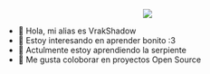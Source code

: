 <p align="center">
  <a href="https://skillicons.dev">
    <img src="https://skillicons.dev/icons?i=html,css,eclipse,git,java,js,mysql,spring" />
  </a>
</p>

- 👋 Hola, mi alias es VrakShadow
- 👀 Estoy interesando en aprender bonito :3
- 🌱 Actulmente estoy aprendiendo la serpiente
- 💞️ Me gusta coloborar en proyectos Open Source

<!---
VrakShadow/VrakShadow is a ✨ special ✨ repository because its `README.md` (this file) appears on your GitHub profile.
You can click the Preview link to take a look at your changes.
--->
